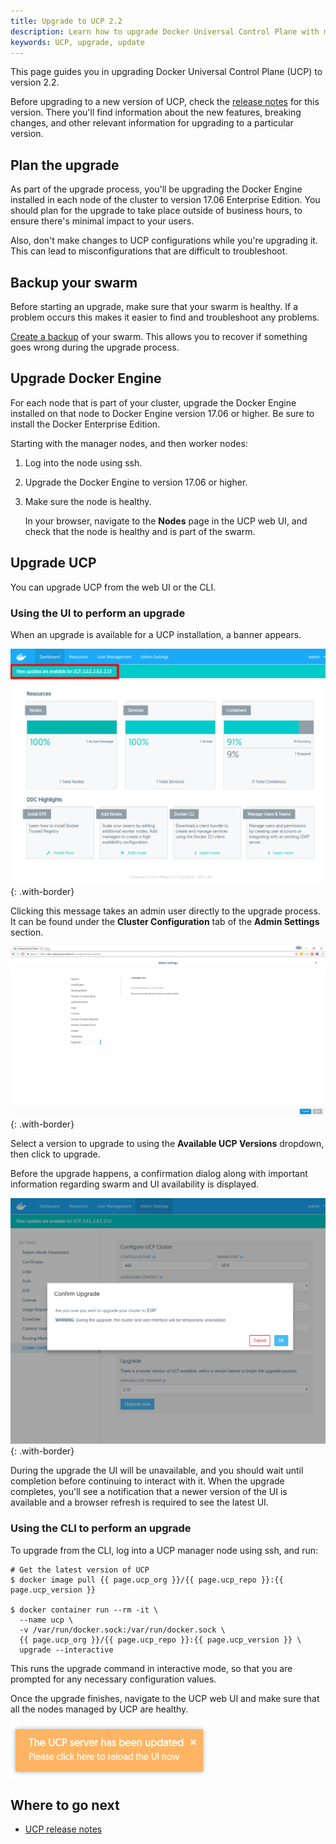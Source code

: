 ```yaml
---
title: Upgrade to UCP 2.2
description: Learn how to upgrade Docker Universal Control Plane with minimal impact to your users.
keywords: UCP, upgrade, update
---
```


This page guides you in upgrading Docker Universal Control Plane (UCP) to
version 2.2.

Before upgrading to a new version of UCP, check the
[release notes](../../release-notes/index.md) for this version.
There you'll find information about the new features, breaking changes, and
other relevant information for upgrading to a particular version.

## Plan the upgrade

As part of the upgrade process, you'll be upgrading the Docker Engine
installed in each node of the cluster to version 17.06 Enterprise Edition.
You should plan for the upgrade to take place outside of business hours,
to ensure there's minimal impact to your users.

Also, don't make changes to UCP configurations while you're upgrading it.
This can lead to misconfigurations that are difficult to troubleshoot.

## Backup your swarm

Before starting an upgrade, make sure that your swarm is healthy. If a problem
occurs this makes it easier to find and troubleshoot any problems.

[Create a backup](../backups-and-disaster-recovery.md) of your swarm.
This allows you to recover if something goes wrong during the upgrade process.

## Upgrade Docker Engine

For each node that is part of your cluster, upgrade the Docker Engine
installed on that node to Docker Engine version 17.06 or higher. Be sure
to install the Docker Enterprise Edition.

Starting with the manager nodes, and then worker nodes:

1. Log into the node using ssh.
2. Upgrade the Docker Engine to version 17.06 or higher.
3. Make sure the node is healthy.

    In your browser, navigate to the **Nodes** page in the UCP web UI,
    and check that the node is healthy and is part of the swarm.

## Upgrade UCP

You can upgrade UCP from the web UI or the CLI.

### Using the UI to perform an upgrade

When an upgrade is available for a UCP installation, a banner appears.

![](../../images/upgrade-ucp-1.png){: .with-border}

Clicking this message takes an admin user directly to the upgrade process.
It can be found under the **Cluster Configuration** tab of the **Admin
 Settings** section.

![](../../images/upgrade-ucp-2.png){: .with-border}

Select a version to upgrade to using the **Available UCP Versions** dropdown,
then click to upgrade.

Before the upgrade happens, a confirmation dialog along with important
information regarding swarm and UI availability is displayed.

![](../../images/upgrade-ucp-3.png){: .with-border}

During the upgrade the UI will be unavailable, and you should wait
until completion before continuing to interact with it. When the upgrade
completes, you'll see a notification that a newer version of the UI
is available and a browser refresh is required to see the latest UI.

### Using the CLI to perform an upgrade

To upgrade from the CLI, log into a UCP manager node using ssh, and run:

```
# Get the latest version of UCP
$ docker image pull {{ page.ucp_org }}/{{ page.ucp_repo }}:{{ page.ucp_version }}

$ docker container run --rm -it \
  --name ucp \
  -v /var/run/docker.sock:/var/run/docker.sock \
  {{ page.ucp_org }}/{{ page.ucp_repo }}:{{ page.ucp_version }} \
  upgrade --interactive
```

This runs the upgrade command in interactive mode, so that you are prompted
for any necessary configuration values.

Once the upgrade finishes, navigate to the UCP web UI and make sure that
all the nodes managed by UCP are healthy.

![](../../images/upgrade-ucp-4.png)

## Where to go next

* [UCP release notes](../../release-notes/index.md)
